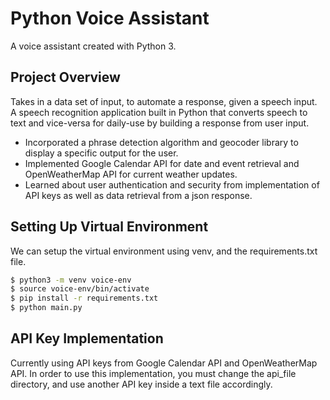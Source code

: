 # Python Voice Assistant
A voice assistant created with Python 3.

## Project Overview
Takes in a data set of input, to automate a response, given a speech input.
A speech recognition application built in Python that converts speech to text and vice-versa for daily-use by building a response from user input.

* Incorporated a phrase detection algorithm and geocoder library to display a specific output for the user.
* Implemented Google Calendar API for date and event retrieval and OpenWeatherMap API for current weather
updates.
* Learned about user authentication and security from implementation of API keys as well as data retrieval from
a json response.

## Setting Up Virtual Environment 
We can setup the virtual environment using venv, and the requirements.txt file.
```sh
$ python3 -m venv voice-env
$ source voice-env/bin/activate
$ pip install -r requirements.txt
$ python main.py
```

## API Key Implementation
Currently using API keys from Google Calendar API and OpenWeatherMap API.
In order to use this implementation, you must change the api_file directory, and use another API key inside a text file accordingly.





